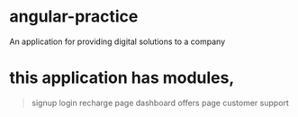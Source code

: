 # angular-practice
An application for providing digital solutions to a company
# this application has modules,
> signup
> login
> recharge page
> dashboard
> offers page
> customer support
